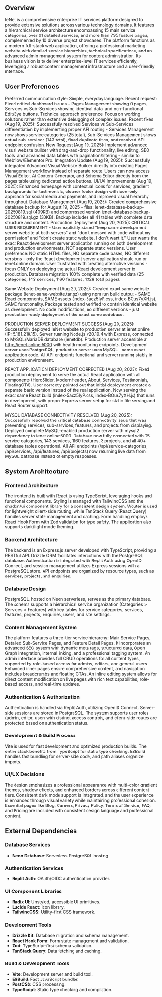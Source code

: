 ## Overview

IeNet is a comprehensive enterprise IT services platform designed to provide extensive solutions across various technology domains. It features a hierarchical service architecture encompassing 15 main service categories, over 91 detailed services, and more than 795 feature pages, complemented by 10 diverse project showcases. The platform functions as a modern full-stack web application, offering a professional marketing website with detailed service hierarchies, technical specifications, and an advanced admin management system for content administration. Its business vision is to deliver enterprise-level IT services efficiently, leveraging a robust content management infrastructure and a user-friendly interface.

## User Preferences

Preferred communication style: Simple, everyday language.
Recent request: Fixed critical dashboard issues - Pages Management showing 0 pages, Services vs Sub-Services showing identical data, and non-functional Edit/Eye buttons.
Technical approach preference: Focus on working solutions rather than extensive debugging of complex issues.
Recent fixes (Aug 19, 2025): Successfully resolved Services vs Sub-Services differentiation by implementing proper API routing - Services Management now shows service categories (25 total), Sub-Services Management shows actual sub-services (143 total), fixed duplicate titles, and resolved API endpoint confusion.
New Request (Aug 19, 2025): Implement advanced visual website builder with drag-and-drop functionality, live editing, SEO tools, and advanced data tables with pagination/filtering - similar to Webflow/Elementor Pro.
Integration Update (Aug 19, 2025): Successfully integrated Advanced Visual Website Builder directly into existing Pages Management workflow instead of separate route. Users can now access Visual Editor, AI Content Generator, and Schema Editor directly from the pages table using dedicated action buttons.
UI/UX Improvements (Aug 19, 2025): Enhanced homepage with contextual icons for services, gradient backgrounds for testimonials, cleaner footer design with icon-only approach for social media and payments, and improved visual hierarchy throughout.
Database Management (Aug 19, 2025): Created comprehensive database backup for August 19, 2025 - files: ienet-database-backup-20250819.sql (409KB) and compressed version ienet-database-backup-20250819.sql.gz (30KB). Backup includes all 41 tables with complete data structure and content.
Production Deployment (Aug 20, 2025): CRITICAL USER REQUIREMENT - User explicitly stated "keep same development server website at both servers" and "don't messed with code without my permission" and "don't create static website, I don't want it." User wants the exact React development server application running on both development and production environments, NOT separate static versions. User preference: NO static HTML files, NO separate code bases, NO different versions - only the React development server application should run on ienet.online domain. User frustrated with creating alternative versions - focus ONLY on deploying the actual React development server to production. Database migration 100% complete with verified data (25 categories, 143 services, 1160 features, 1328 total pages).

Same Website Deployment (Aug 20, 2025): Created exact same website package (ienet-same-website.tar.gz) using npm run build output - SAME React components, SAME assets (index-5acz5IyP.css, index-BOus7yXH.js), SAME functionality. Package tested and verified to contain identical website as development. No code modifications, no different versions - just production-ready deployment of the exact same codebase.

PRODUCTION SERVER DEPLOYMENT SUCCESS (Aug 20, 2025): Successfully deployed IeNet website to production server at ienet.online (IP: 5.181.218.15). Server running Node.js v20.19.4 with Express, connected to MySQL/MariaDB database (ienetdb). Production server accessible at http://ienet.online:5000 with health monitoring endpoints. Development server uses PostgreSQL, production server uses MySQL - same exact application code. All API endpoints functional and server running stably in production environment.

REACT APPLICATION DEPLOYMENT CORRECTED (Aug 20, 2025): Fixed production deployment to serve the actual React application with all components (HeroSlider, ModernHeader, About, Services, Testimonials, FloatingCTA). User correctly pointed out that initial deployment created a separate basic version instead of the real application. Now serving the exact same React build (index-5acz5IyP.css, index-BOus7yXH.js) that runs in development, with proper Express server setup for static file serving and React Router support.

MYSQL DATABASE CONNECTIVITY RESOLVED (Aug 20, 2025): Successfully resolved the critical database connectivity issue that was preventing services, sub-services, features, and projects from displaying. Deployed complete MySQL-enabled production server with mysql2 dependency to ienet.online:5000. Database now fully connected with 25 service categories, 143 services, 1160 features, 3 projects, and all 40+ database tables operational. All API endpoints (/api/service-categories, /api/services, /api/features, /api/projects) now returning live data from MySQL database instead of empty responses.

## System Architecture

### Frontend Architecture
The frontend is built with React.js using TypeScript, leveraging hooks and functional components. Styling is managed with TailwindCSS and the shadcn/ui component library for a consistent design system. Wouter is used for lightweight client-side routing, while TanStack Query (React Query) handles server state management and caching. Form handling employs React Hook Form with Zod validation for type safety. The application also supports dark/light mode theming.

### Backend Architecture
The backend is an Express.js server developed with TypeScript, providing a RESTful API. Drizzle ORM facilitates interactions with the PostgreSQL database. Authentication is integrated with Replit Auth using OpenID Connect, and session management utilizes Express sessions with a PostgreSQL store. API endpoints are organized by resource types, such as services, projects, and enquiries.

### Database Design
PostgreSQL, hosted on Neon serverless, serves as the primary database. The schema supports a hierarchical service organization (Categories > Services > Features) with key tables for service categories, services, features, projects, enquiries, users, and site settings.

### Content Management System
The platform features a three-tier service hierarchy: Main Service Pages, Detailed Sub-Service Pages, and Feature Detail Pages. It incorporates an advanced SEO system with dynamic meta tags, structured data, Open Graph integration, internal linking, and a professional tagging system. An admin interface provides full CRUD operations for all content types, supported by role-based access for admins, editors, and general users. Enhanced inner pages ensure comprehensive content, and navigation includes breadcrumbs and floating CTAs. An inline editing system allows for direct content modification on live pages with rich text capabilities, role-based access, and real-time updates.

### Authentication & Authorization
Authentication is handled via Replit Auth, utilizing OpenID Connect. Server-side sessions are stored in PostgreSQL. The system supports user roles (admin, editor, user) with distinct access controls, and client-side routes are protected based on authentication status.

### Development & Build Process
Vite is used for fast development and optimized production builds. The entire stack benefits from TypeScript for static type checking. ESBuild handles fast bundling for server-side code, and path aliases organize imports.

### UI/UX Decisions
The design emphasizes a professional appearance with multi-color gradient themes, shadow effects, and enhanced borders across different content tiers. Consistent dark mode support is integrated, and the user experience is enhanced through visual variety while maintaining professional cohesion. Essential pages like Blog, Careers, Privacy Policy, Terms of Service, FAQ, and Pricing are included with consistent design language and professional content.

## External Dependencies

### Database Services
- **Neon Database**: Serverless PostgreSQL hosting.

### Authentication Services
- **Replit Auth**: OAuth/OIDC authentication provider.

### UI Component Libraries
- **Radix UI**: Unstyled, accessible UI primitives.
- **Lucide React**: Icon library.
- **TailwindCSS**: Utility-first CSS framework.

### Development Tools
- **Drizzle Kit**: Database migration and schema management.
- **React Hook Form**: Form state management and validation.
- **Zod**: TypeScript-first schema validation.
- **TanStack Query**: Data fetching and caching.

### Build & Development Tools
- **Vite**: Development server and build tool.
- **ESBuild**: Fast JavaScript bundler.
- **PostCSS**: CSS processing.
- **TypeScript**: Static type checking and compilation.
